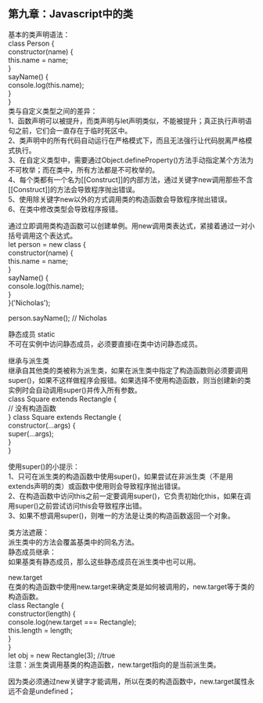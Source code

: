 ## 第九章：Javascript中的类

基本的类声明语法：<br>
class Person {<br>
  constructor(name) {<br>
    this.name = name;<br>
  }<br>
  sayName() {<br>
    console.log(this.name);<br>
  }<br>
}<br>
类与自定义类型之间的差异：<br>
1、函数声明可以被提升，而类声明与let声明类似，不能被提升；真正执行声明语句之前，它们会一直存在于临时死区中。<br>
2、类声明中的所有代码自动运行在严格模式下，而且无法强行让代码脱离严格模式执行。<br>
3、在自定义类型中，需要通过Object.defineProperty()方法手动指定某个方法为不可枚举；而在类中，所有方法都是不可枚举的。<br>
4、每个类都有一个名为[[Construct]]的内部方法，通过关键字new调用那些不含[[Construct]]的方法会导致程序抛出错误。<br>
5、使用除关键字new以外的方式调用类的构造函数会导致程序抛出错误。<br>
6、在类中修改类型会导致程序报错。<br>

通过立即调用类构造函数可以创建单例。用new调用类表达式，紧接着通过一对小括号调用这个表达式。<br>
let person = new class {<br>
  constructor(name) {<br>
    this.name = name;<br>
  }<br>
  sayName() {<br>
    console.log(this.name);<br>
  }<br>
}('Nicholas');<br>

person.sayName(); // Nicholas<br>

静态成员 static<br>
不可在实例中访问静态成员，必须要直接i在类中访问静态成员。<br>

继承与派生类<br>
继承自其他类的类被称为派生类，如果在派生类中指定了构造函数则必须要调用super()，如果不这样做程序会报错。如果选择不使用构造函数，则当创建新的类实例时会自动调用super()并传入所有参数。<br>
class Square extends Rectangle {<br>
  // 没有构造函数<br>
}
class Square extends Rectangle {<br>
  constructor(...args) {<br>
    super(...args);<br>
  }<br>
}<br>

使用super()的小提示：<br>
1、只可在派生类的构造函数中使用super()，如果尝试在非派生类（不是用extends声明的类）或函数中使用则会导致程序抛出错误。<br>
2、在构造函数中访问this之前一定要调用super()，它负责初始化this，如果在调用super()之前尝试访问this会导致程序出错。<br>
3、如果不想调用super()，则唯一的方法是让类的构造函数返回一个对象。<br>

类方法遮蔽：<br>
派生类中的方法会覆盖基类中的同名方法。<br>
静态成员继承：<br>
如果基类有静态成员，那么这些静态成员在派生类中也可以用。<br>

new.target<br>
在类的构造函数中使用new.target来确定类是如何被调用的，new.target等于类的构造函数。<br>
class Rectangle {<br>
  constructor(length) {<br>
    console.log(new.target === Rectangle);<br>
    this.length = length;<br>
  }<br>
}<br>
let obj = new Rectangle(3); //true<br>
注意：派生类调用基类的构造函数，new.target指向的是当前派生类。<br>

因为类必须通过new关键字才能调用，所以在类的构造函数中，new.target属性永远不会是undefined；<br>